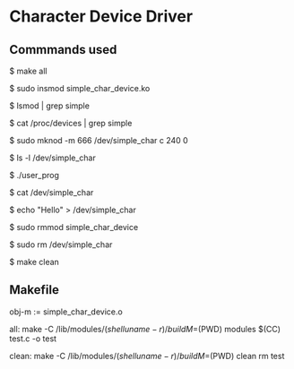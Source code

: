# Character Device Driver

## Commmands used

$ make all

$ sudo insmod simple_char_device.ko

$ lsmod | grep simple

$ cat /proc/devices | grep simple

$ sudo mknod -m 666 /dev/simple_char c 240 0

$ ls -l /dev/simple_char

$ ./user_prog

$ cat /dev/simple_char

$ echo "Hello" > /dev/simple_char

$ sudo rmmod simple_char_device

$ sudo rm /dev/simple_char

$ make clean

## Makefile

obj-m := simple_char_device.o

all:
	make -C /lib/modules/$(shell uname -r)/build M=$(PWD) modules
	$(CC) test.c -o test

clean:
	make -C /lib/modules/$(shell uname -r)/build M=$(PWD) clean
	rm test
